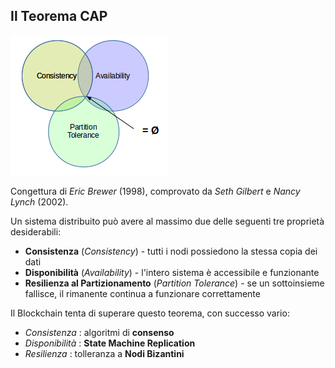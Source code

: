 ## Il Teorema CAP

![CAP](../gitbook/images/cap.png)

Congettura di _Eric Brewer_ (1998), comprovato da _Seth Gilbert_ e _Nancy Lynch_ (2002).

Un sistema distribuito può avere al massimo due delle seguenti tre proprietà desiderabili:
* **Consistenza** (_Consistency_) - tutti i nodi possiedono la stessa copia dei dati
* **Disponibilità** (_Availability_) - l'intero sistema è accessibile e funzionante
* **Resilienza al Partizionamento** (_Partition Tolerance_) - se un sottoinsieme fallisce, il rimanente continua a funzionare correttamente

Il Blockchain tenta di superare questo teorema, con successo vario:
* _Consistenza_ : algoritmi di **consenso**
* _Disponibilità_ : **State Machine Replication**
* _Resilienza_ : tolleranza a **Nodi Bizantini**
